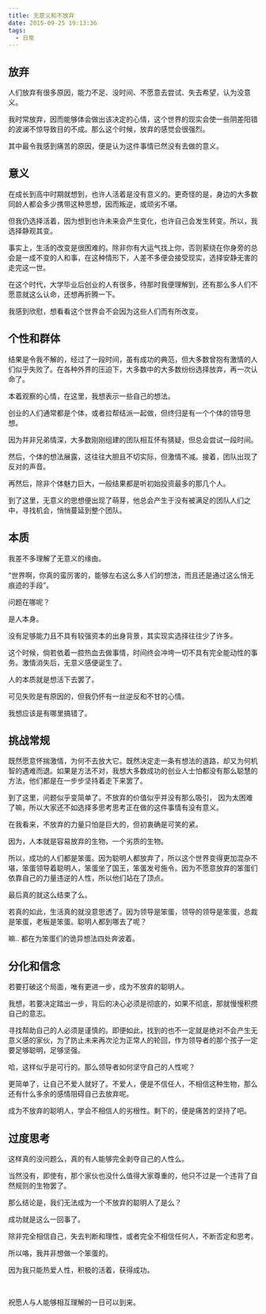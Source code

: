 ```yaml
---
title: 无意义和不放弃
date: 2015-09-25 19:13:36
tags:
  - 日常
---
```


## 放弃

人们放弃有很多原因，能力不足、没时间、不愿意去尝试、失去希望，认为没意义。

我时常放弃，因而能够体会做出该决定的心情，这个世界的现实会使一些阴差阳错的波澜不惊导致目的不成。那么这个时候，放弃的感觉会很强烈。

其中最令我感到痛苦的原因，便是认为这件事情已然没有去做的意义。

## 意义

在成长到高中时期就想到，也许人活着是没有意义的。更奇怪的是，身边的大多数同龄人都会多少携带这种思想，因而叛逆，或顽劣不堪。

但我仍选择活着，因为想到也许未来会产生变化，也许自己会发生转变。所以，我选择静观其变。

事实上，生活的改变是很困难的。除非你有大运气找上你，否则萦绕在你身旁的总会是一成不变的人和事，在这种情形下，人差不多便会接受现实，选择安静无害的走完这一世。

在这个时代，大学毕业后创业的人有很多，待那时我便理解到，还有那么多人们不愿意就这么认命，还想再折腾一下。

我感到欣慰，想看看这个世界会不会因为这些人们而有所改变。

## 个性和群体

结果是令我不解的，经过了一段时间，虽有成功的典范，但大多数曾抱有激情的人们似乎失败了。在各种外界的压迫下，大多数中的大多数纷纷选择放弃，再一次认命了。

本着观察的心情，在这里，我想表示一些自己的想法。

创业的人们通常都是个体，或者拉帮结派一起做，但终归是有一个个体的领导思想。

因为并非兄弟情深，大多数刚刚组建的团队相互怀有猜疑，但总会尝试一段时间。

然后，个体的想法展露，这往往大胆且不切实际，但激情不减。接着，团队出现了反对的声音。

再然后，除非个体魅力巨大，一般结果都是听初始投资最多的那几个人。

到了这里，无意义的思想便出现了萌芽，他总会产生于没有被满足的团队人们之中，寻找机会，悄悄蔓延到整个团队。

## 本质

我差不多理解了无意义的缘由。

“世界啊，你真的蛮厉害的，能够左右这么多人们的想法，而且还是通过这么悄无痕迹的手段”。

问题在哪呢？

是人本身。

没有足够能力且不具有较强资本的出身背景，其实现实选择往往少了许多。

这个时候，倘若依着一腔热血去做事情，时间终会冲垮一切不具有完全能动性的事务。激情消失后，无意义感便诞生了。

人的本质就是想活下去罢了。

可见失败是有原因的，但我仍怀有一丝逆反和不甘的心情。

我想应该是有哪里搞错了。

## 挑战常规

既然愿意怀揣激情，为何不去放大它。既然决定走一条有想法的道路，却又为何机智的遇难而退。如果是方法不对，我想大多数成功的创业人士怕都没有那么聪慧的方法，他们都是在一步步坚持着走下来罢了。

到了这里，问题似乎变简单了。不放弃的价值似乎并没有那么吸引， 因为太困难了嘛，所以大家还不如选择多思考思考正在做的这件事情有没有意义。

在我看来，不放弃的力量只怕是巨大的，但初衷确是可笑的紧。

因为，人本就是容易放弃的生物，一个劣质的生物。

所以，成功的人们都是笨蛋。因为聪明人都放弃了，所以这个世界变得更加混杂不堪，笨蛋领导着聪明人，笨蛋坐了国王，笨蛋发号施令。因为不愿意放弃的笨蛋们依靠自己的力量违逆的人性，所以他们站在了顶点。

最后真的就这么结束了么。

若真的如此，生活真的就没意思透了。因为领导是笨蛋，领导的领导是笨蛋，总裁是笨蛋，老板是笨蛋。聪明人都到哪去了呢？

嘛.. 都在为笨蛋们的诡异想法四处奔波着。

## 分化和信念

若要打破这个局面，唯有更进一步，成为不放弃的聪明人。

我想，若要决定踏出一步，背后的决心必须是彻底的，如果不彻底，那就慢慢积攒自己的意志。

寻找帮助自己的人必须是谨慎的。即便如此，找到的也不一定就是绝对不会产生无意义感的家伙，为了防止未来再次沦为正常人的轮回，作为领导者的那个孩子一定要足够聪明，足够坚强。

哈，这样似乎是可行的。那么领导者如何坚守自己的人性呢？

更简单了，让自己不爱人就好了。不爱人，便是不信任人，不相信这种生物，那么还有什么多余的感情阻碍自己去放弃呢。

成为不放弃的聪明人，学会不相信人的劣根性。剩下的，便是痛苦的坚持了吧。

## 过度思考

这样真的没问题么，真的有人能够完全剥夺自己的人性么。

当然没有，即使有，那个家伙也没什么值得大家尊重的，他只不过是一个违背了自然规则的生物罢了。

那么结论是，我们无法成为一个不放弃的聪明人了是么？

成功就是这么一回事了。

除非完全相信自己，失去判断和理性，或者完全不相信任何人，不断否定和思考。

所以咯，我并非想做一个笨蛋的。

因为我只能热爱人性，积极的活着，获得成功。

<br />

祝愿人与人能够相互理解的一日可以到来。
